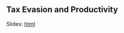 ## Tax Evasion and Productivity

Slides: [html](https://raw.githack.com/hans-mtz/tax_evasion_productivity/main/Quarto-Slides/JMP-update.html)
